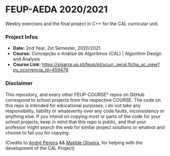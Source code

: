 # FEUP-AEDA 2020/2021
Weekly exercises and the final project in C++ for the CAL curricular unit.

### Project Infos
* **Date:** 2nd Year, 2st Semester, 2020/2021
* **Course:** Concepção e Análise de Algoritmos (CAL) | Algorithm Design and Analysis
* **Course Link:** https://sigarra.up.pt/feup/pt/ucurr_geral.ficha_uc_view?pv_ocorrencia_id=459479
### Disclaimer
This repository, and every other FEUP-COURSE* repos on GitHub correspond to school projects from the respective COURSE. The code on this repo is intended for educational purposes. I do not take any responsibility, liability or whateverity over any code faults, inconsistency or anything else. If you intend on copying most or parts of the code for your school projects, keep in mind that this repo is public, and that your professor might search the web for similar project solutions or whatnot and choose to fail you for copying.

(Credits to [André Pereira](https://github.com/Andrepereira2001) && [Matilde Oliveira](https://github.com/maildejoliveira), for helping with the development of the CAL Project)
